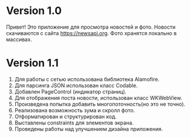 # Version 1.0
Привет!
Это приложение для просмотра новостей и фото.
Новости скачиваются с сайта https://newsapi.org.
Фото хранятся локально в массивах.
# Version 1.1
1. Для работы с сетью использована библиотека Alamofire.
2. Для парсинга JSON использован класс Codable.
3. Добавлен PageControl (индикатор страниц).
4. Для отображения поста новости, использован класс WKWebView.
5. Произведена попытка добавить многопоточность(но это не точно).
6. Реализована возможность зума и скролл фото.
7. Отформатирован и структурирован код.
8. Выставлены constraints для элементов экрана.
9. Проведены работы над улучшением дизайна приложения.
